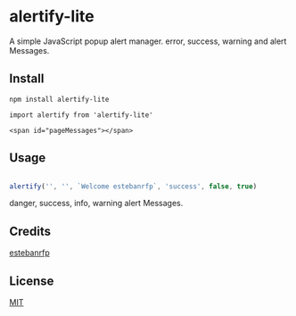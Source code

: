 # alertify-lite

A simple JavaScript popup alert manager.
error, success, warning and alert Messages.

## Install


```
npm install alertify-lite

import alertify from 'alertify-lite'

<span id="pageMessages"></span>

```

## Usage

```js

alertify('', '', `Welcome estebanrfp`, 'success', false, true)

```
danger, success, info, warning alert Messages.


## Credits

[estebanrfp](https://github.com/estebanrfp)

## License

[MIT](https://opensource.org/licenses/MIT)
